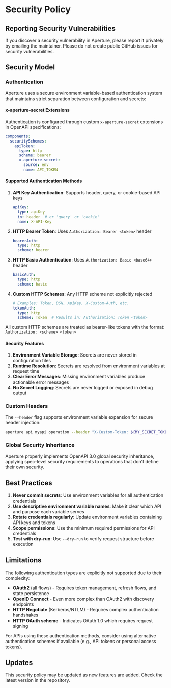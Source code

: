 # Security Policy

## Reporting Security Vulnerabilities

If you discover a security vulnerability in Aperture, please report it privately by emailing the maintainer. Please do not create public GitHub issues for security vulnerabilities.

## Security Model

### Authentication

Aperture uses a secure environment variable-based authentication system that maintains strict separation between configuration and secrets:

#### x-aperture-secret Extensions

Authentication is configured through custom `x-aperture-secret` extensions in OpenAPI specifications:

```yaml
components:
  securitySchemes:
    apiToken:
      type: http
      scheme: bearer
      x-aperture-secret:
        source: env
        name: API_TOKEN
```

#### Supported Authentication Methods

1. **API Key Authentication**: Supports header, query, or cookie-based API keys
   ```yaml
   apiKey:
     type: apiKey
     in: header  # or 'query' or 'cookie'
     name: X-API-Key
   ```

2. **HTTP Bearer Token**: Uses `Authorization: Bearer <token>` header
   ```yaml
   bearerAuth:
     type: http
     scheme: bearer
   ```

3. **HTTP Basic Authentication**: Uses `Authorization: Basic <base64>` header
   ```yaml
   basicAuth:
     type: http
     scheme: basic
   ```

4. **Custom HTTP Schemes**: Any HTTP scheme not explicitly rejected
   ```yaml
   # Examples: Token, DSN, ApiKey, X-Custom-Auth, etc.
   tokenAuth:
     type: http
     scheme: Token  # Results in: Authorization: Token <token>
   ```

All custom HTTP schemes are treated as bearer-like tokens with the format: `Authorization: <scheme> <token>`

#### Security Features

1. **Environment Variable Storage**: Secrets are never stored in configuration files
2. **Runtime Resolution**: Secrets are resolved from environment variables at request time
3. **Clear Error Messages**: Missing environment variables produce actionable error messages
4. **No Secret Logging**: Secrets are never logged or exposed in debug output

### Custom Headers

The `--header` flag supports environment variable expansion for secure header injection:

```bash
aperture api myapi operation --header "X-Custom-Token: ${MY_SECRET_TOKEN}"
```

### Global Security Inheritance

Aperture properly implements OpenAPI 3.0 global security inheritance, applying spec-level security requirements to operations that don't define their own security.

## Best Practices

1. **Never commit secrets**: Use environment variables for all authentication credentials
2. **Use descriptive environment variable names**: Make it clear which API and purpose each variable serves
3. **Rotate credentials regularly**: Update environment variables containing API keys and tokens
4. **Scope permissions**: Use the minimum required permissions for API credentials
5. **Test with dry-run**: Use `--dry-run` to verify request structure before execution

## Limitations

The following authentication types are explicitly not supported due to their complexity:

- **OAuth2** (all flows) - Requires token management, refresh flows, and state persistence
- **OpenID Connect** - Even more complex than OAuth2 with discovery endpoints
- **HTTP Negotiate** (Kerberos/NTLM) - Requires complex authentication handshakes
- **HTTP OAuth scheme** - Indicates OAuth 1.0 which requires request signing

For APIs using these authentication methods, consider using alternative authentication schemes if available (e.g., API tokens or personal access tokens).

## Updates

This security policy may be updated as new features are added. Check the latest version in the repository.
